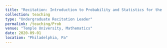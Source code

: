 ```yaml
---
title: "Recitation: Introduction to Probability and Statistics for the Life Sciences"
collection: teaching
type: "Undergraduate Recitation Leader"
permalink: /teaching/Prob
venue: "Temple University, Mathematics"
date: 2020-09-01
location: "Philadelphia, Pa"
---
```


